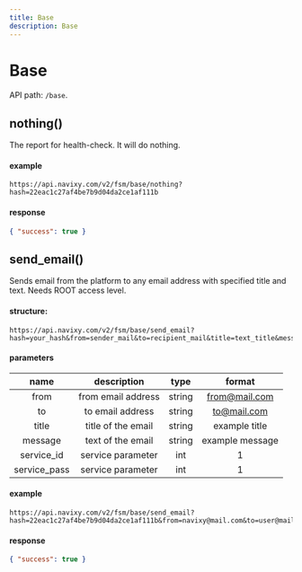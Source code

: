 ```yaml
---
title: Base
description: Base
---
```


# Base

API path: `/base`.

## nothing()

The report for health-check. It will do nothing.

#### example

    https://api.navixy.com/v2/fsm/base/nothing?hash=22eac1c27af4be7b9d04da2ce1af111b

#### response

```json
{ "success": true }
```


## send_email()

Sends email from the platform to any email address with specified title and text. Needs ROOT access level.

#### structure:

    https://api.navixy.com/v2/fsm/base/send_email?hash=your_hash&from=sender_mail&to=recipient_mail&title=text_title&message=text_message&service_id=1&service_pass=1

#### parameters

| name | description | type| format|
| :------: | :------: | :-----:| :------:|
| from | from email address | string| from@mail.com |
| to | to email address | string | to@mail.com|
| title | title of the email | string | example title|
| message | text of the email | string | example message |
| service_id | service parameter | int | 1 |
| service_pass | service parameter | int | 1 |

#### example

    https://api.navixy.com/v2/fsm/base/send_email?hash=22eac1c27af4be7b9d04da2ce1af111b&from=navixy@mail.com&to=user@mail.com&title=text+of+email+title&message=text+of+the+message&service_id=1&service_pass=1

#### response

```json
{ "success": true }
```